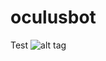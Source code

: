 oculusbot
=========

Test
![alt tag](https://raw.githubusercontent.com/jrmeschkat/oculusbot/master/Oculusbot.jpg)

